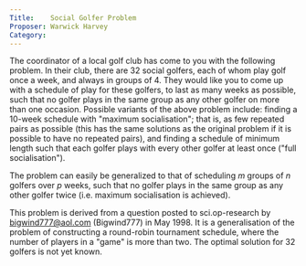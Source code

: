 ```yaml
---
Title:    Social Golfer Problem
Proposer: Warwick Harvey
Category:
---
```



The coordinator of a local golf club has come to you with the following problem. In their club, there are 32 social golfers, each of whom play golf once a week, and always in groups of 4. They would like you to come up with a schedule of play for these golfers, to last as many weeks as possible, such that no golfer plays in the same group as any other golfer on more than one occasion.
Possible variants of the above problem include: finding a 10-week schedule with "maximum socialisation"; that is, as few repeated pairs as possible (this has the same solutions as the original problem if it is possible to have no repeated pairs), and finding a schedule of minimum length such that each golfer plays with every other golfer at least once ("full socialisation").

The problem can easily be generalized to that of scheduling $m$ groups of $n$ golfers over $p$ weeks, such that no golfer plays in the same group as any other golfer twice (i.e. maximum socialisation is achieved).

This problem is derived from a question posted to sci.op-research by
bigwind777@aol.com (Bigwind777) in May 1998. It is a generalisation of the
problem of constructing a
round-robin tournament schedule, where the number
of players in a "game" is
more than two. The optimal solution for 32 golfers is not yet known.
